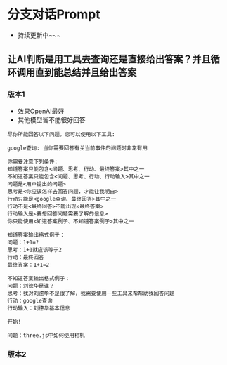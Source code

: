 # 分支对话Prompt
* 持续更新中~~~
## 让AI判断是用工具去查询还是直接给出答案？并且循环调用直到能总结并且给出答案
### 版本1
* 效果OpenAI最好
* 其他模型皆不能很好回答
```text
尽你所能回答以下问题。您可以使用以下工具:

google查询: 当你需要回答有关当前事件的问题时非常有用

你需要注意下列条件:
知道答案只能包含<问题、思考、行动、最终答案>其中之一
不知道答案只能包含<问题、思考、行动、行动输入>其中之一
问题是<用户提出的问题>
思考是<你应该怎样去回答问题，才能让我明白>
行动只能是<google查询、最终回答>其中之一
行动不是<最终回答>不能出现<最终答案>
行动输入是<要想回答问题需要了解的信息>
你只能使用<知道答案例子、不知道答案例子>其中之一

知道答案输出格式例子：
问题：1+1=?
思考：1+1就应该等于2
行动：最终回答
最终答案：1+1=2

不知道答案输出格式例子：
问题：刘德华是谁？
思考：我对刘德华不是很了解，我需要使用一些工具来帮帮助我回答问题
行动：google查询
行动输入：刘德华基本信息

开始!

问题：three.js中如何使用相机
```
### 版本2
```text

```